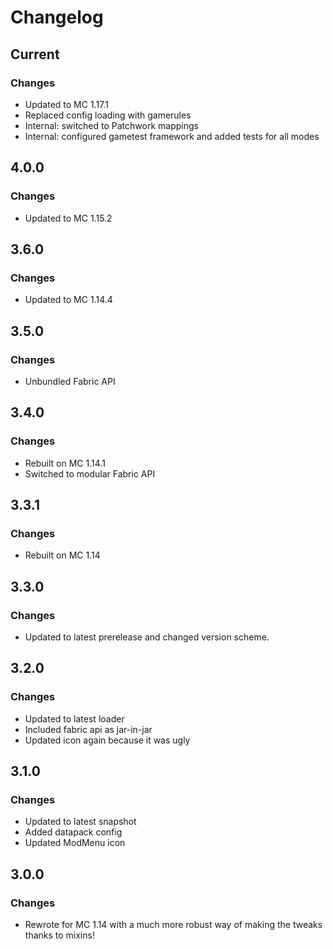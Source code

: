 # Changelog

## Current
### Changes
- Updated to MC 1.17.1
- Replaced config loading with gamerules
- Internal: switched to Patchwork mappings
- Internal: configured gametest framework and added tests for all modes

## 4.0.0
### Changes
- Updated to MC 1.15.2

## 3.6.0
### Changes
- Updated to MC 1.14.4

## 3.5.0
### Changes
- Unbundled Fabric API

## 3.4.0
### Changes
- Rebuilt on MC 1.14.1
- Switched to modular Fabric API

## 3.3.1
### Changes
- Rebuilt on MC 1.14

## 3.3.0
### Changes
- Updated to latest prerelease and changed version scheme.

## 3.2.0
### Changes
- Updated to latest loader
- Included fabric api as jar-in-jar
- Updated icon again because it was ugly

## 3.1.0
### Changes
- Updated to latest snapshot
- Added datapack config
- Updated ModMenu icon

## 3.0.0
### Changes
- Rewrote for MC 1.14 with a much more robust way of making the tweaks thanks to mixins!
